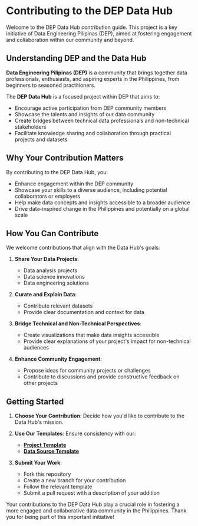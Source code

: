 # Contributing to the DEP Data Hub

Welcome to the DEP Data Hub contribution guide. This project is a key initiative of Data Engineering Pilipinas (DEP), aimed at fostering engagement and collaboration within our community and beyond.

## Understanding DEP and the Data Hub

**Data Engineering Pilipinas (DEP)** is a community that brings together data professionals, enthusiasts, and aspiring experts in the Philippines, from beginners to seasoned practitioners.

The **DEP Data Hub** is a focused project within DEP that aims to:
- Encourage active participation from DEP community members
- Showcase the talents and insights of our data community
- Create bridges between technical data professionals and non-technical stakeholders
- Facilitate knowledge sharing and collaboration through practical projects and datasets

## Why Your Contribution Matters

By contributing to the DEP Data Hub, you:
- Enhance engagement within the DEP community
- Showcase your skills to a diverse audience, including potential collaborators or employers
- Help make data concepts and insights accessible to a broader audience
- Drive data-inspired change in the Philippines and potentially on a global scale

## How You Can Contribute

We welcome contributions that align with the Data Hub's goals:

1. **Share Your Data Projects**:
   - Data analysis projects
   - Data science innovations
   - Data engineering solutions

2. **Curate and Explain Data**:
   - Contribute relevant datasets
   - Provide clear documentation and context for data

3. **Bridge Technical and Non-Technical Perspectives**:
   - Create visualizations that make data insights accessible
   - Provide clear explanations of your project's impact for non-technical audiences

4. **Enhance Community Engagement**:
   - Propose ideas for community projects or challenges
   - Contribute to discussions and provide constructive feedback on other projects

## Getting Started

1. **Choose Your Contribution**: Decide how you'd like to contribute to the Data Hub's mission.

2. **Use Our Templates**: Ensure consistency with our:
   - **[Project Template](projects/README.md)**
   - **[Data Source Template](data-sources/README.md)**

3. **Submit Your Work**:
   - Fork this repository
   - Create a new branch for your contribution
   - Follow the relevant template
   - Submit a pull request with a description of your addition

Your contributions to the DEP Data Hub play a crucial role in fostering a more engaged and collaborative data community in the Philippines. Thank you for being part of this important initiative!
